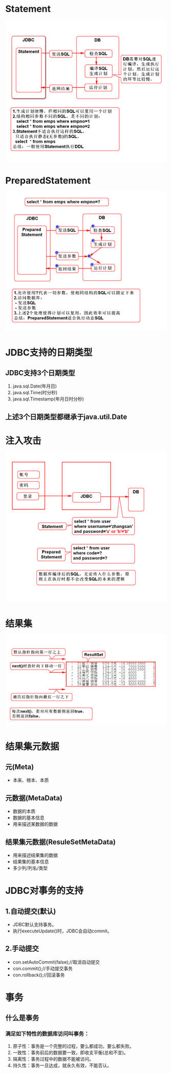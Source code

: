 # Statement
![](1.png)

# PreparedStatement
![](2.png)

# JDBC支持的日期类型
## JDBC支持3个日期类型
1. java.sql.Date(年月日)
2. java.sql.Time(时分秒)
3. java.sql.Timestamp(年月日时分秒)

## 上述3个日期类型都继承于java.util.Date

# 注入攻击
![](3.png)

# 结果集
![](4.png)

# 结果集元数据
## 元(Meta)
- 本来、根本、本质

## 元数据(MetaData)
- 数据的本质
- 数据的基本信息
- 用来描述某数据的数据

## 结果集元数据(ResuleSetMetaData)
- 用来描述结果集的数据
- 结果集的基本信息
- 多少列/列名/类型

# JDBC对事务的支持
## 1.自动提交(默认)
- JDBC默认支持事务。
- 执行executeUpdate()时，JDBC会自动commit。

## 2.手动提交
- con.setAutoCommit(false);//取消自动提交
- con.commit();//手动提交事务
- con.rollback();//回滚事务

# 事务
## 什么是事务
### 满足如下特性的数据库访问叫事务：
1. 原子性：事务是一个完整的过程，要么都成功，要么都失败。
2. 一致性：事务前后的数据要一致，即收支平衡(总和不变)。
3. 隔离性：事务过程中的数据不能被访问。
4. 持久性：事务一旦达成，就永久有效，不能否认。








